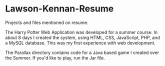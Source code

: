 # Lawson-Kennan-Resume
Projects and files mentioned on resume. 

The Harry Potter Web Application was developed for a summer course. In about 8 days I created the system, using HTML, CSS, JavaScript, PHP, and a MySQL database. This was my first experience with web development.

The Parallax directory contains code for a Java based game I created over the Summer. If you'd like to play, run the Jar file. 
